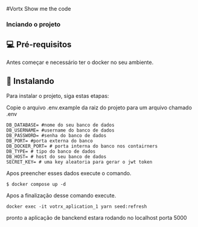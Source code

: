 #Vortx Show me the code

### Inciando o projeto
## 💻 Pré-requisitos

Antes começar e necessário ter o docker no seu ambiente. 
## 🚀 Instalando 

Para instalar o projeto, siga estas etapas:

Copie o arquivo .env.example da raiz do projeto para um arquivo chamado .env

```
DB_DATABASE= #nome do seu banco de dados
DB_USERNAME= #username do banco de dados 
DB_PASSWORD= #senha do banco de dados
DB_PORT= #porta externa do banco 
DB_DOCKER_PORT= # porta interna do banco nos contairners
DB_TYPE= # tipo do banco de dados 
DB_HOST= # host do seu banco de dados
SECRET_KEY= # uma key aleatoria para gerar o jwt token

```
Apos preencher esses dados execute o comando. 

``
$ docker compose up -d
``

Apos a finalização desse comando execute. 

``
docker exec -it votrx_aplication_1 yarn seed:refresh
``

pronto a aplicação de banckend estara rodando no localhost porta 5000